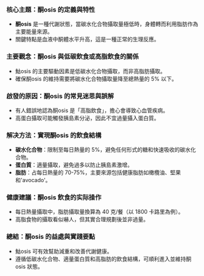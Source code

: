 ### 核心主題：酮osis 的定義與特性  
- **酮osis** 是一種代謝狀態，當碳水化合物攝取量極低時，身體轉而利用脂肪作為主要能量來源。  
- 關鍵特點是血液中酮體水平升高，這是一種正常的生理反應。

### 主要觀念：酮osis 與低碳飲食或高脂飲食的關係  
- 鮕osis 的主要驅動因素是低碳水化合物攝取，而非高脂肪攝取。  
- 確保酮osis 的維持需要將碳水化合物攝取量降至總熱量的 5% 以下。  

### 啟發的原因：酮osis 的常見迷思與誤解  
- 有人錯誤地認為酮osis 是「高脂飲食」，擔心會導致心血管疾病。  
- 高蛋白攝取可能觸發胰島素分泌，因此不宜過量攝入蛋白質。  

### 解决方法：實現酮osis 的飲食結構  
- **碳水化合物**：限制至每日熱量的 5%，避免任何形式的糖和快速吸收的碳水化合物。  
- **蛋白質**：適量攝取，避免過多以防止胰島素激增。  
- **脂肪**：占每日熱量的 70-75%，主要來源包括健康脂肪如橄欖油、堅果和'avocado'。  

### 健康建議：酮osis 飲食的实际操作  
- 每日熱量攝取中，脂肪攝取量換算為 40 克/餐（以 1800 卡路里為例）。  
- 高脂食物的攝取看似嚇人，但其實合理規劃後並非過量。  

### 總結：酮osis 的益處與實踐要點  
- 鮕osis 可有效幫助減重和改善代謝健康。  
- 遵循低碳水化合物、適量蛋白質和高脂肪的飲食結構，可順利進入並維持酮osis 狀態。